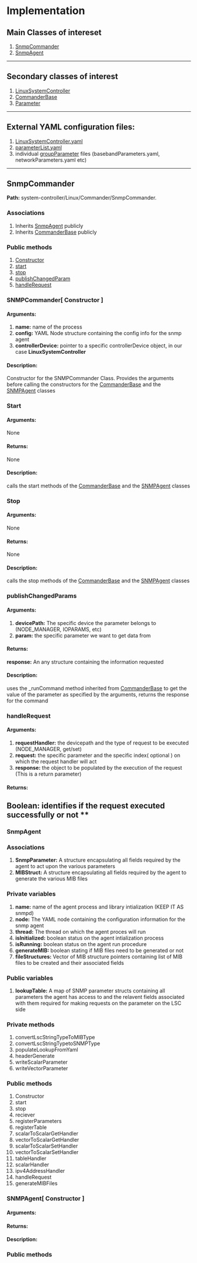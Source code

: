 # Implementation

## Main Classes of intereset
1. [SnmpCommander](#snmpcommander)
2. [SnmpAgent](#snmpagent)
--------
## Secondary classes of interest
1. [LinuxSystemController]()
2. [CommanderBase]()
3. [Parameter]()
--------
## External YAML configuration files:
1. [LinuxSystemController.yaml]()
2. [parameterList.yaml]()
3. individual [groupParameter]() files (basebandParameters.yaml, networkParameters.yaml etc) 
--------
## SnmpCommander
**Path:** system-controller/Linux/Commander/SnmpCommander.

### Associations
1. Inherits [SnmpAgent](#snmpagent) publicly
2. Inherits [CommanderBase](#commander) publicly

### Public methods
1. [Constructor]()
2. [start]()
3. [stop]()
4. [publishChangedParam]()
5. [handleRequest]()

### SNMPCommander[ Constructor ]
#### Arguments:
1. **name:** name of the process 
2. **config:** YAML Node structure containing the config info for the snmp agent
3. **controllerDevice:** pointer to a specific controllerDevice object, in our case **LinuxSystemController**
#### Description:
Constructor for the SNMPCommander Class. Provides the arguments before calling the constructors for the [CommanderBase](#commander) and the [SNMPAgent](#snmpagent) classes

### Start
#### Arguments:
None
#### Returns:
None
#### Description:
calls the start methods of the [CommanderBase](#commander) and the [SNMPAgent](#snmpagent) classes

### Stop
#### Arguments:
None
#### Returns:
None
#### Description:
calls the stop methods of the [CommanderBase](#commander) and the [SNMPAgent](#snmpagent) classes

### publishChangedParams
#### Arguments:
1. **devicePath:** The specific device the parameter belongs to (NODE_MANAGER, IOPARAMS, etc)
2. **param:** the specific parameter we want to get data from
#### Returns:
**response:** An any structure containing the information requested
#### Description:
uses the \_runCommand method inherited from [CommanderBase](#commander) to get the value of the parameter as specified by the arguments, returns the response for the command

### handleRequest
#### Arguments: 
1. **requestHandler:** the devicepath and the type of request to be executed (NODE_MANAGER, get/set)
2. **request:** the specific parameter and the specific index( optional ) on which the request handler will act
3. **response:** the object to be populated by the execution of the request (This is a return parameter)
#### Returns:
Boolean: identifies if the request executed successfully or not
**
--------
### SnmpAgent

### Associations
1. **SnmpParameter:** A structure encapsulating all fields required by the agent to act upon the various parameters
2. **MIBStruct:** A structure encapsulating all fields required by the agent to generate the various MIB files

### Private variables
1. **name:** name of the agent process and library intialization (KEEP IT AS snmpd)
2. **node:** The YAML node containing the configuration information for the snmp agent
3. **thread:** The thread on which the agent proces will run
4. **isInitialized:** boolean status on the agent intialization process
5. **isRunning:** boolean status on the agent run procedure
6. **generateMIB:** boolean stating if MIB files need to be generated or not
7. **fileStructures:** Vector of MIB structure pointers containing list of MIB files to be created and their associated fields

### Public variables
1. **lookupTable:** A map of SNMP parameter structs containing all parameters the agent has access to and the relavent fields associated with them required for making requests on the parameter on the LSC side

### Private methods
1. convertLscStringTypeToMIBType
2. convertLscStringTypetoSNMPType
3. populateLookupFromYaml
4. headerGenerate
5. writeScalarParameter
6. writeVectorParameter

### Public methods
1. Constructor
2. start
3. stop
4. reciever
5. registerParameters
6. registerTable
7. scalarToScalarGetHandler
8. vectorToScalarGetHandler
9. scalarToScalarSetHandler
10. vectorToScalarSetHandler
11. tableHandler
12. scalarHandler
13. ipv4AddressHandler
14. handleRequest
15. generateMIBFiles

### SNMPAgent[ Constructor ]
#### Arguments:
#### Returns:
#### Description:



### Public methods
